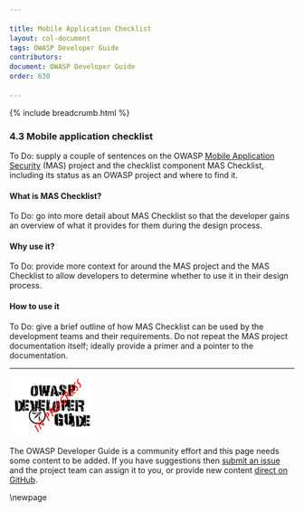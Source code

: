 ```yaml
---

title: Mobile Application Checklist
layout: col-document
tags: OWASP Developer Guide
contributors:
document: OWASP Developer Guide
order: 630

---
```


{% include breadcrumb.html %}

### 4.3 Mobile application checklist

To Do: supply a couple of sentences on the OWASP [Mobile Application Security][owaspmas] (MAS) project
and the checklist component MAS Checklist, including its status as an OWASP project and where to find it.

#### What is MAS Checklist?

To Do: go into more detail about MAS Checklist so that the developer gains an overview
of what it provides for them during the design process.

#### Why use it?

To Do: provide more context for around the MAS project and the MAS Checklist to allow developers
to determine whether to use it in their design process.

#### How to use it

To Do: give a brief outline of how MAS Checklist can be used by the development teams and their requirements.
Do not repeat the MAS project documentation itself; ideally provide a primer and a pointer to the documentation.

----

![Developer Guide](../assets/images/dg_wip.png "OWASP Developer Guide")

The OWASP Developer Guide is a community effort and this page needs some content to be added.
If you have suggestions then [submit an issue][issue0603] and the project team can assign it to you,
or provide new content [direct on GitHub][edit0603].

[edit0603]: https://github.com/OWASP/www-project-developer-guide/blob/main/draft/06-design/03-mas-checklist.md
[issue0603]: https://github.com/OWASP/www-project-developer-guide/issues/new?labels=enhancement&template=request.md&title=Update:%2006-design/03-mas-checklist
[owaspmas]: https://owasp.org/www-project-mobile-app-security/

\newpage
